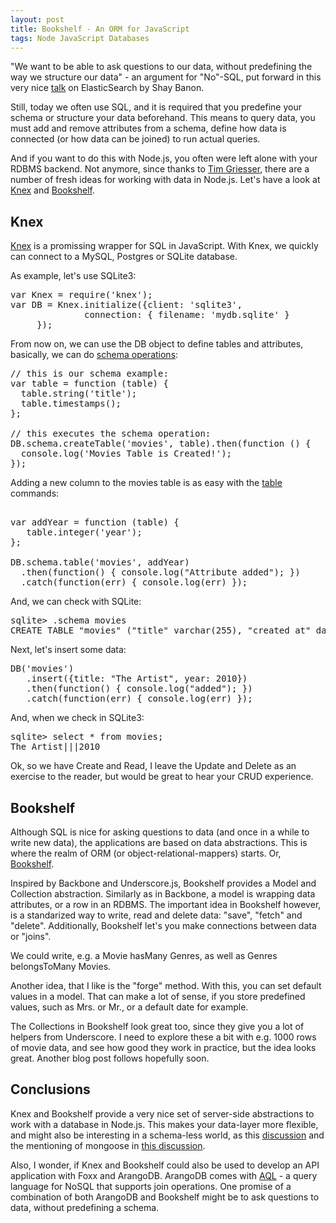 ```yaml
---
layout: post
title: Bookshelf - An ORM for JavaScript
tags: Node JavaScript Databases
---
```

"We want to be able to ask questions to our data, without predefining the way we structure our data" - an argument for "No"-SQL, put forward in this very nice [talk](http://www.youtube.com/watch?v=fEsmydn747c) on ElasticSearch by Shay Banon.

Still, today we often use SQL, and it is required that you predefine your schema or structure your data beforehand. This means to query data, you must add and remove attributes from a schema, define how data is connected (or how data can be joined) to run actual queries. 

And if you want to do this with Node.js, you often were left alone with your RDBMS backend. Not anymore, since thanks to [Tim Griesser](https://twitter.com/tgriesser), there are a number of fresh ideas for working with data in Node.js. Let's have a look at [Knex](http://knexjs.org/) and [Bookshelf](http://bookshelfjs.org/). 

## Knex

[Knex](http://knexjs.org/) is a promissing wrapper for SQL in JavaScript. With Knex, we quickly can connect to a MySQL, Postgres or SQLite database.

As example, let's use SQLite3:

<pre>
var Knex = require('knex');
var DB = Knex.initialize({client: 'sqlite3', 
              connection: { filename: 'mydb.sqlite' } 
     });
</pre>

From now on, we can use the DB object to define tables and attributes, basically, we can do [schema operations](http://knexjs.org/#Schema):

<pre>
// this is our schema example:
var table = function (table) {
  table.string('title');
  table.timestamps();
};

// this executes the schema operation:
DB.schema.createTable('movies', table).then(function () {
  console.log('Movies Table is Created!');
});
</pre>

Adding a new column to the movies table is as easy with the [table](http://knexjs.org/#Schema-table) commands:

<pre>

var addYear = function (table) { 
   table.integer('year');
};

DB.schema.table('movies', addYear)
  .then(function() { console.log("Attribute added"); })
  .catch(function(err) { console.log(err) });
</pre>

And, we can check with SQLite:

<pre>
sqlite> .schema movies
CREATE TABLE "movies" ("title" varchar(255), "created_at" datetime, "updated_at" datetime, "year" integer);
</pre>

Next, let's insert some data:

<pre>
DB('movies')
   .insert({title: "The Artist", year: 2010})
   .then(function() { console.log("added"); })
   .catch(function(err) { console.log(err) });
</pre>

And, when we check in SQLite3:

<pre>
sqlite> select * from movies;
The Artist|||2010
</pre>

Ok, so we have Create and Read, I leave the Update and Delete as an exercise to the reader, but would be great to hear your CRUD experience.


## Bookshelf

Although SQL is nice for asking questions to data (and once in a while to write new data), the applications are based on data abstractions. This is where the realm of ORM (or object-relational-mappers) starts. Or, [Bookshelf](http://bookshelfjs.org/).

Inspired by Backbone and Underscore.js, Bookshelf provides a Model and Collection abstraction. Similarly as in Backbone, a model is wrapping data attributes, or a row in an RDBMS. The important idea in Bookshelf however, is a standarized way to write, read and delete data: "save", "fetch" and "delete". Additionally, Bookshelf let's you make connections between data or "joins".

We could write, e.g. a Movie hasMany Genres, as well as Genres belongsToMany Movies.

Another idea, that I like is the "forge" method. With this, you can set default values in a model. That can make a lot of sense, if you store predefined values, such as Mrs. or Mr., or a default date for example.

The Collections in Bookshelf look great too, since they give you a lot of helpers from Underscore. I need to explore these a bit with e.g. 1000 rows of movie data, and see how good they work in practice, but the idea looks great. Another blog post follows hopefully soon.


## Conclusions

Knex and Bookshelf provide a very nice set of server-side abstractions to work with a database in Node.js. This makes your data-layer more flexible, and might also be interesting in a schema-less world, as this [discussion](https://github.com/tgriesser/bookshelf/issues/102) and the mentioning of mongoose in [this discussion](https://github.com/tgriesser/bookshelf/issues/69).

Also, I wonder, if Knex and Bookshelf could also be used to develop an API application with Foxx and ArangoDB. ArangoDB comes with [AQL](https://www.arangodb.org/manuals/current/Aql.html) - a query language for NoSQL that supports join operations. One promise of a combination of both ArangoDB and Bookshelf might be to ask questions to data, without predefining a schema.
